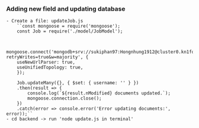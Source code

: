 ### Adding new field and updating database
    - Create a file: updateJob.js
        ``const mongoose = require('mongoose');
        const Job = require('./model/JobModel');


        mongoose.connect('mongodb+srv://sukiphan97:Hongnhung1912@cluster0.kn1fqop.mongodb.net/?retryWrites=true&w=majority', {
        useNewUrlParser: true,
        useUnifiedTopology: true,
        });

        Job.updateMany({}, { $set: { username: '' } })
        .then(result => {
            console.log(`${result.nModified} documents updated.`);
            mongoose.connection.close();
        })
        .catch(error => console.error('Error updating documents:', error));``
    - cd backend -> run 'node update.js in terminal'